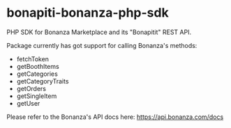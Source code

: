 # bonapiti-bonanza-php-sdk
PHP SDK for Bonanza Marketplace and its "Bonapitit" REST API.

Package currently has got support for calling Bonanza's methods:

* fetchToken
* getBoothItems
* getCategories
* getCategoryTraits
* getOrders
* getSingleItem
* getUser

Please refer to the Bonanza's API docs here: https://api.bonanza.com/docs